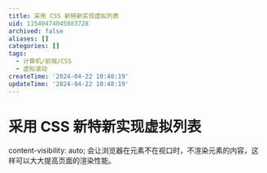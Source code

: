 ```yaml
---
title: 采用 CSS 新特新实现虚拟列表
uid: 11540474045883728
archived: false
aliases: []
categories: []
tags:
  - 计算机/前端/CSS
  - 虚拟滚动
createTime: '2024-04-22 10:48:19'
updateTime: '2024-04-22 10:48:19'
---
```


# 采用 CSS 新特新实现虚拟列表

content-visibility: auto; 会让浏览器在元素不在视口时，不渲染元素的内容，这样可以大大提高页面的渲染性能。

